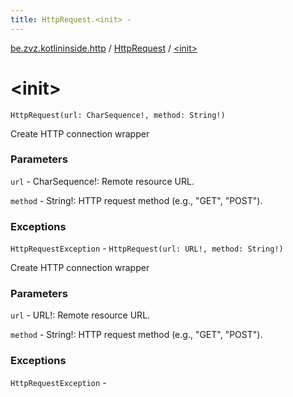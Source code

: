 ```yaml
---
title: HttpRequest.<init> - 
---
```


[be.zvz.kotlininside.http](../index.html) / [HttpRequest](index.html) / [&lt;init&gt;](./-init-.html)

# &lt;init&gt;

`HttpRequest(url: CharSequence!, method: String!)`

Create HTTP connection wrapper

### Parameters

`url` - CharSequence!: Remote resource URL.

`method` - String!: HTTP request method (e.g., "GET", "POST").

### Exceptions

`HttpRequestException` - `HttpRequest(url: URL!, method: String!)`

Create HTTP connection wrapper

### Parameters

`url` - URL!: Remote resource URL.

`method` - String!: HTTP request method (e.g., "GET", "POST").

### Exceptions

`HttpRequestException` - 